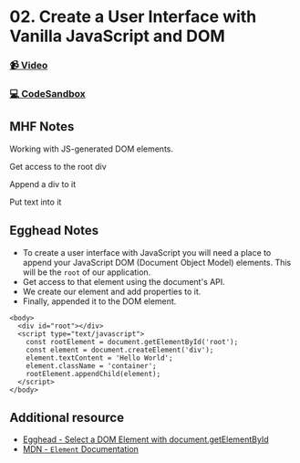 # 02. Create a User Interface with Vanilla JavaScript and DOM

### [📹 Video](https://egghead.io/lessons/react-v2-01-create-a-user-interface-with-vanilla-javascript-and-dom?pl=a-beginners-guide-to-react-v2-6c4d)

### [💻 CodeSandbox](https://codesandbox.io/s/github/kentcdodds/beginners-guide-to-react/tree/codesandbox/01-document-create-element?from-embed)

## MHF Notes

Working with JS-generated DOM elements.

Get access to the root div

Append a div to it

Put text into it

## Egghead Notes

* To create a user interface with JavaScript you will need a place to append your JavaScript DOM \(Document Object Model\) elements. This will be the `root` of our application.
* Get access to that element using the document's API.
* We create our element and add properties to it.
* Finally, appended it to the DOM element.

```markup
<body>
  <div id="root"></div>
  <script type="text/javascript">
    const rootElement = document.getElementById('root');
    const element = document.createElement('div');
    element.textContent = 'Hello World';
    element.className = 'container';
    rootElement.appendChild(element);
  </script>
</body>
```

## Additional resource

* [Egghead - Select a DOM Element with document.getElementById](https://egghead.io/lessons/javascript-select-a-dom-element-with-document-getelementbyid)
* [MDN - `Element` Documentation](https://developer.mozilla.org/en-US/docs/Web/API/Element)

